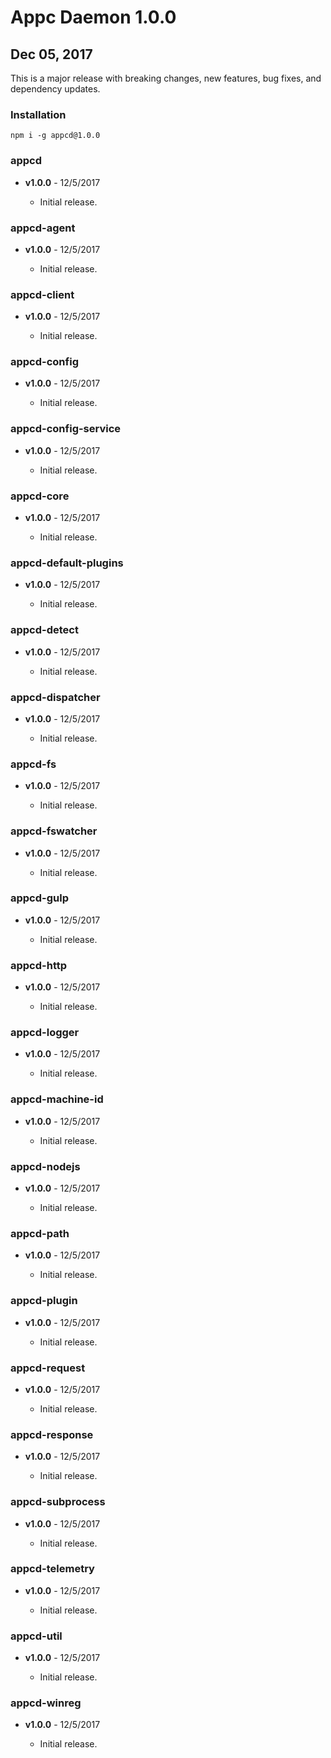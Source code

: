 # Appc Daemon 1.0.0

## Dec 05, 2017

This is a major release with breaking changes, new features, bug fixes, and dependency updates.

### Installation

```
npm i -g appcd@1.0.0
```

### appcd

 * **v1.0.0** - 12/5/2017

   - Initial release.

### appcd-agent

 * **v1.0.0** - 12/5/2017

   - Initial release.

### appcd-client

 * **v1.0.0** - 12/5/2017

   - Initial release.

### appcd-config

 * **v1.0.0** - 12/5/2017

   - Initial release.

### appcd-config-service

 * **v1.0.0** - 12/5/2017

   - Initial release.

### appcd-core

 * **v1.0.0** - 12/5/2017

   - Initial release.

### appcd-default-plugins

 * **v1.0.0** - 12/5/2017

   - Initial release.

### appcd-detect

 * **v1.0.0** - 12/5/2017

   - Initial release.

### appcd-dispatcher

 * **v1.0.0** - 12/5/2017

   - Initial release.

### appcd-fs

 * **v1.0.0** - 12/5/2017

   - Initial release.

### appcd-fswatcher

 * **v1.0.0** - 12/5/2017

   - Initial release.

### appcd-gulp

 * **v1.0.0** - 12/5/2017

   - Initial release.

### appcd-http

 * **v1.0.0** - 12/5/2017

   - Initial release.

### appcd-logger

 * **v1.0.0** - 12/5/2017

   - Initial release.

### appcd-machine-id

 * **v1.0.0** - 12/5/2017

   - Initial release.

### appcd-nodejs

 * **v1.0.0** - 12/5/2017

   - Initial release.

### appcd-path

 * **v1.0.0** - 12/5/2017

   - Initial release.

### appcd-plugin

 * **v1.0.0** - 12/5/2017

   - Initial release.

### appcd-request

 * **v1.0.0** - 12/5/2017

   - Initial release.

### appcd-response

 * **v1.0.0** - 12/5/2017

   - Initial release.

### appcd-subprocess

 * **v1.0.0** - 12/5/2017

   - Initial release.

### appcd-telemetry

 * **v1.0.0** - 12/5/2017

   - Initial release.

### appcd-util

 * **v1.0.0** - 12/5/2017

   - Initial release.

### appcd-winreg

 * **v1.0.0** - 12/5/2017

   - Initial release.